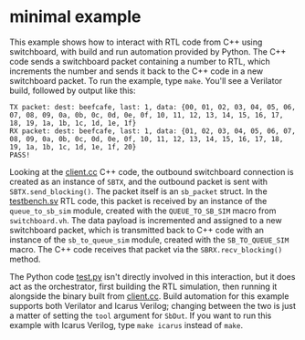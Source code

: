 # minimal example

This example shows how to interact with RTL code from C++ using switchboard, with build and run automation provided by Python.  The C++ code sends a switchboard packet containing a number to RTL, which increments the number and sends it back to the C++ code in a new switchboard packet.  To run the example, type `make`.  You'll see a Verilator build, followed by output like this:

```text
TX packet: dest: beefcafe, last: 1, data: {00, 01, 02, 03, 04, 05, 06, 07, 08, 09, 0a, 0b, 0c, 0d, 0e, 0f, 10, 11, 12, 13, 14, 15, 16, 17, 18, 19, 1a, 1b, 1c, 1d, 1e, 1f}
RX packet: dest: beefcafe, last: 1, data: {01, 02, 03, 04, 05, 06, 07, 08, 09, 0a, 0b, 0c, 0d, 0e, 0f, 10, 11, 12, 13, 14, 15, 16, 17, 18, 19, 1a, 1b, 1c, 1d, 1e, 1f, 20}
PASS!
```

Looking at the [client.cc](client.cc) C++ code, the outbound switchboard connection is created as an instance of `SBTX`, and the outbound packet is sent with `SBTX.send_blocking()`.  The packet itself is an `sb_packet` struct.  In the [testbench.sv](testbench.sv) RTL code, this packet is received by an instance of the `queue_to_sb_sim` module, created with the `QUEUE_TO_SB_SIM` macro from `switchboard.vh`.  The data payload is incremented and assigned to a new switchboard packet, which is transmitted back to C++ code with an instance of the `sb_to_queue_sim` module, created with the `SB_TO_QUEUE_SIM` macro.  The C++ code receives that packet via the `SBRX.recv_blocking()` method.

The Python code [test.py](test.py) isn't directly involved in this interaction, but it does act as the orchestrator, first building the RTL simulation, then running it alongside the binary built from [client.cc](client.cc).  Build automation for this example supports both Verilator and Icarus Verilog; changing between the two is just a matter of setting the `tool` argument for `SbDut`.  If you want to run this example with Icarus Verilog, type `make icarus` instead of `make`.
